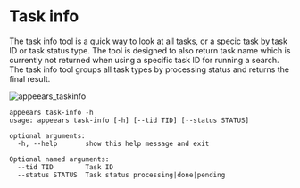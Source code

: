 # Task info

The task info tool is a quick way to look at all tasks, or a specic task by task ID or task status type. The tool is designed to also return task name which is currently not returned when using a specific task ID for running a search. The task info tool groups all task types by processing status and returns the final result.

![appeears_taskinfo](https://user-images.githubusercontent.com/6677629/196685258-fdf25d0f-24e6-46ef-a0a4-8c2e5bad3cce.gif)

```
appeears task-info -h
usage: appeears task-info [-h] [--tid TID] [--status STATUS]

optional arguments:
  -h, --help       show this help message and exit

Optional named arguments:
  --tid TID        Task ID
  --status STATUS  Task status processing|done|pending
```
